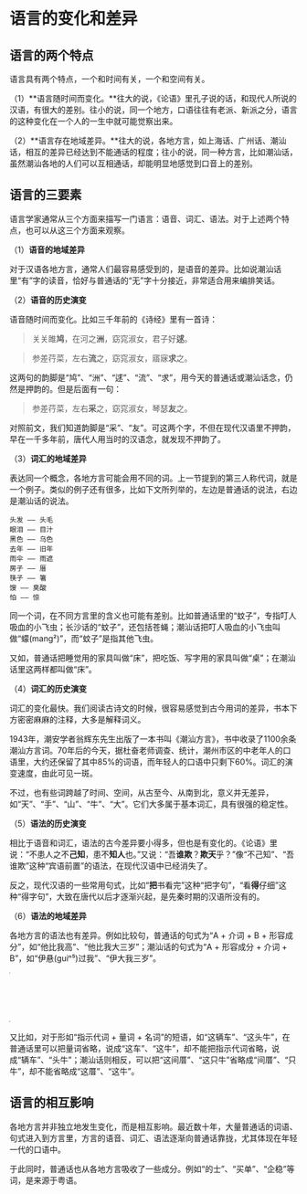 # 语言的变化和差异

## 语言的两个特点

语言具有两个特点，一个和时间有关，一个和空间有关。

（1）**语言随时间而变化。**往大的说，《论语》里孔子说的话，和现代人所说的汉语，有很大的差别。往小的说，同一个地方，口语往往有老派、新派之分，语言的这种变化在一个人的一生中就可能觉察出来。

（2）**语言存在地域差异。**往大的说，各地方言，如上海话、广州话、潮汕话，相互的差异已经达到不能通话的程度；往小的说，同一种方言，比如潮汕话，虽然潮汕各地的人们可以互相通话，却能明显地感觉到口音上的差别。

## 语言的三要素

语言学家通常从三个方面来描写一门语言：语音、词汇、语法。对于上述两个特点，也可以从这三个方面来观察。

（1）**语音的地域差异**

对于汉语各地方言，通常人们最容易感受到的，是语音的差异。比如说潮汕话里“有”字的读音，恰好与普通话的“无”字十分接近，非常适合用来编排笑话。

（2）**语音的历史演变**

语音随时间而变化。比如三千年前的《诗经》里有一首诗：

> 关关雎**鸠**，在河之**洲**，窈窕淑女，君子好**逑**。

> 参差荇菜，左右**流**之，窈窕淑女，寤寐**求**之。

这两句的韵脚是“鸠”、“洲”、“逑”、“流”、“求”，用今天的普通话或潮汕话念，仍然是押韵的。但是后面有一句：

> 参差荇菜，左右**采**之，窈窕淑女，琴瑟**友**之。

对照前文，我们知道韵脚是“采”、“友”。可这两个字，不但在现代汉语里不押韵，早在一千多年前，唐代人用当时的汉语念，就发现不押韵了。

（3）**词汇的地域差异**

表达同一个概念，各地方言可能会用不同的词。上一节提到的第三人称代词，就是一个例子。类似的例子还有很多，比如下文所列举的，左边是普通话的说法，右边是潮汕话的说法。

```
头发 —— 头毛
眼泪 —— 目汁
黑色 —— 乌色
去年 —— 旧年
雨伞 —— 雨遮
房子 —— 厝
筷子 —— 箸
馊 —— 臭酸
怕 —— 惊
```

同一个词，在不同方言里的含义也可能有差别。比如普通话里的“蚊子”，专指叮人吸血的小飞虫；长沙话的“蚊子”，还包括苍蝇；潮汕话把叮人吸血的小飞虫叫做“蠓(mang²)”，而“蚊子”是指其他飞虫。

又如，普通话把睡觉用的家具叫做“床”，把吃饭、写字用的家具叫做“桌”；在潮汕话里这两样都叫做“床”。

（4）**词汇的历史演变**

词汇的变化最快。我们阅读古诗文的时候，很容易感觉到古今用词的差异，书本下方密密麻麻的注释，大多是解释词义。

1943年，潮安学者翁辉东先生出版了一本书叫《潮汕方言》，书中收录了1100余条潮汕方言词。70年后的今天，据杜奋老师调查、统计，潮州市区的中老年人的口语里，大约还保留了其中85%的词语，而年轻人的口语中只剩下60%。词汇的演变速度，由此可见一斑。

不过，也有些词跨越了时间、空间，从古至今、从南到北，意义并无差异，如“天”、“手”、“山”、“牛”、“大”。它们大多属于基本词汇，具有很强的稳定性。

（5）**语法的历史演变**

相比于语音和词汇，语法的古今差异要小得多，但也是有变化的。《论语》里说：“不患人之不**己知**，患不**知人**也。”又说：“吾**谁欺**？**欺天**乎？”像“不己知”、“吾谁欺”这种“宾语前置”的语法，在现代汉语中已经消失了。

反之，现代汉语的一些常用句式，比如“**把**书看完”这种“把字句”，“看**得**仔细”这种“得字句”，大致在唐代以后才逐渐兴起，是先秦时期的汉语所没有的。

（6）**语法的地域差异**

各地方言的语法也有差异。例如比较句，普通话的句式为“A + 介词 + B + 形容成分”，如“他比我高”、“他比我大三岁”；潮汕话的句式为“A + 形容成分 + 介词 + B”，如“伊悬(guiⁿ⁵)过我”、“伊大我三岁”。

<table style="width:1px; white-space:nowrap; text-align:left;">
  <tr>
    <td>普通话</td>
    <td>潮汕话</td>
  </tr>
  <tr>
    <td>他比我高。<br>他比我大三岁。</td>
    <td>伊悬过我。<br>伊大我三岁。</td>
  </tr>
</table>

又比如，对于形如“指示代词 + 量词 + 名词”的短语，如“这辆车”、“这头牛”，在普通话里可以把量词省略，说成“这车”、“这牛”，却不能把指示代词省略，说成“辆车”、“头牛”；潮汕话则相反，可以把“这间厝”、“这只牛”省略成“间厝”、“只牛”，却不能省略成“这厝”、“这牛”。

## 语言的相互影响

各地方言并非独立地发生变化，而是相互影响。最近数十年，大量普通话的词语、句式进入到方言里，方言的语音、词汇、语法逐渐向普通话靠拢，尤其体现在年轻一代的口语中。

于此同时，普通话也从各地方言吸收了一些成分。例如“的士”、“买单”、“企稳”等词，是来源于粤语。
